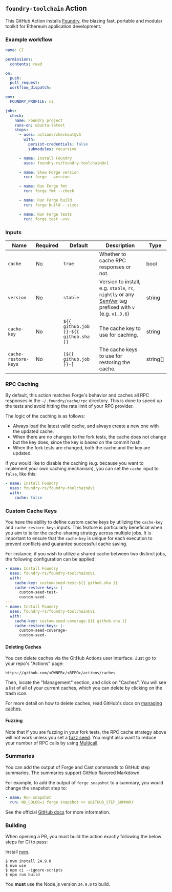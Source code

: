 ## `foundry-toolchain` Action

This GitHub Action installs [Foundry](https://github.com/foundry-rs/foundry), the blazing fast, portable and modular
toolkit for Ethereum application development.

### Example workflow

```yml
name: CI

permissions:
  contents: read

on:
  push:
  pull_request:
  workflow_dispatch:

env:
  FOUNDRY_PROFILE: ci

jobs:
  check:
    name: Foundry project
    runs-on: ubuntu-latest
    steps:
      - uses: actions/checkout@v5
        with:
          persist-credentials: false
          submodules: recursive

      - name: Install Foundry
        uses: foundry-rs/foundry-toolchain@v1

      - name: Show Forge version
        run: forge --version

      - name: Run Forge fmt
        run: forge fmt --check

      - name: Run Forge build
        run: forge build --sizes

      - name: Run Forge tests
        run: forge test -vvv
```

### Inputs

| **Name**             | **Required** | **Default**                           | **Description**                                                                                                               | **Type** |
| -------------------- | ------------ | ------------------------------------- | ----------------------------------------------------------------------------------------------------------------------------- | -------- |
| `cache`              | No           | `true`                                | Whether to cache RPC responses or not.                                                                                        | bool     |
| `version`            | No           | `stable`                              | Version to install, e.g. `stable`, `rc`, `nightly` or any [SemVer](https://semver.org/) tag prefixed with `v` (e.g. `v1.3.6`) | string   |
| `cache-key`          | No           | `${{ github.job }}-${{ github.sha }}` | The cache key to use for caching.                                                                                             | string   |
| `cache-restore-keys` | No           | `[${{ github.job }}-]`                | The cache keys to use for restoring the cache.                                                                                | string[] |

### RPC Caching

By default, this action matches Forge's behavior and caches all RPC responses in the `~/.foundry/cache/rpc` directory.
This is done to speed up the tests and avoid hitting the rate limit of your RPC provider.

The logic of the caching is as follows:

- Always load the latest valid cache, and always create a new one with the updated cache.
- When there are no changes to the fork tests, the cache does not change but the key does, since the key is based on the
  commit hash.
- When the fork tests are changed, both the cache and the key are updated.

If you would like to disable the caching (e.g. because you want to implement your own caching mechanism), you can set
the `cache` input to `false`, like this:

```yml
- name: Install Foundry
  uses: foundry-rs/foundry-toolchain@v1
  with:
    cache: false
```

### Custom Cache Keys

You have the ability to define custom cache keys by utilizing the `cache-key` and `cache-restore-keys` inputs. This
feature is particularly beneficial when you aim to tailor the cache-sharing strategy across multiple jobs. It is
important to ensure that the `cache-key` is unique for each execution to prevent conflicts and guarantee successful
cache saving.

For instance, if you wish to utilize a shared cache between two distinct jobs, the following configuration can be
applied:

```yml
- name: Install Foundry
  uses: foundry-rs/foundry-toolchain@v1
  with:
    cache-key: custom-seed-test-${{ github.sha }}
    cache-restore-keys: |-
      custom-seed-test-
      custom-seed-
---
- name: Install Foundry
  uses: foundry-rs/foundry-toolchain@v1
  with:
    cache-key: custom-seed-coverage-${{ github.sha }}
    cache-restore-keys: |-
      custom-seed-coverage-
      custom-seed-
```

#### Deleting Caches

You can delete caches via the GitHub Actions user interface. Just go to your repo's "Actions" page:

```text
https://github.com/<OWNER>/<REPO>/actions/caches
```

Then, locate the "Management" section, and click on "Caches". You will see a list of all of your current caches, which
you can delete by clicking on the trash icon.

For more detail on how to delete caches, read GitHub's docs on
[managing caches](https://docs.github.com/en/actions/using-workflows/caching-dependencies-to-speed-up-workflows#managing-caches).

#### Fuzzing

Note that if you are fuzzing in your fork tests, the RPC cache strategy above will not work unless you set a
[fuzz seed](https://book.getfoundry.sh/reference/config/testing#seed). You might also want to reduce your number of RPC
calls by using [Multicall](https://github.com/mds1/multicall).

### Summaries

You can add the output of Forge and Cast commands to GitHub step summaries. The summaries support GitHub flavored
Markdown.

For example, to add the output of `forge snapshot` to a summary, you would change the snapshot step to:

```yml
- name: Run snapshot
  run: NO_COLOR=1 forge snapshot >> $GITHUB_STEP_SUMMARY
```

See the official
[GitHub docs](https://docs.github.com/en/actions/using-workflows/workflow-commands-for-github-actions#adding-a-job-summary)
for more information.

### Building

When opening a PR, you must build the action exactly following the below steps for CI to pass:

Install [nvm](https://github.com/nvm-sh/nvm).

```console
$ nvm install 24.9.0
$ nvm use
$ npm ci --ignore-scripts
$ npm run build
```

You **must** use the Node.js version `24.9.0` to build.
